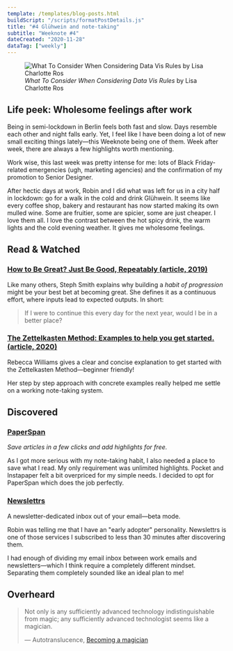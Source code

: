 ```yaml
---
template: /templates/blog-posts.html
buildScript: "/scripts/formatPostDetails.js"
title: "#4 Glühwein and note-taking"
subtitle: "Weeknote #4"
dateCreated: "2020-11-28"
dataTag: ["weekly"]
---
```


<figure>
 <img src="https://raw.githubusercontent.com/lisacharlotterost/talk-slides/master/0000_gifs/2011_WhatToConsiderWhenConsideringDataVisRules.gif" alt="What To Consider When Considering Data Vis Rules by Lisa Charlotte Ros" />
 <figcaption>
 <cite>What To Consider When Considering Data Vis Rules</cite> by Lisa Charlotte Ros
 </figcaption>
</figure>

## Life peek: Wholesome feelings after work

Being in semi-lockdown in Berlin feels both fast and slow. Days resemble each other and night falls early. Yet, I feel like I have been doing a lot of new small exciting things lately—this Weeknote being one of them. Week after week, there are always a few highlights worth mentioning.

Work wise, this last week was pretty intense for me: lots of Black Friday-related emergencies (ugh, marketing agencies) and the confirmation of my promotion to Senior Designer.

After hectic days at work, Robin and I did what was left for us in a city half in lockdown: go for a walk in the cold and drink Glühwein. It seems like every coffee shop, bakery and restaurant has now started making its own mulled wine. Some are fruitier, some are spicier, some are just cheaper. I love them all. I love the contrast between the hot spicy drink, the warm lights and the cold evening weather. It gives me wholesome feelings.

## Read & Watched

### [How to Be Great? Just Be Good, Repeatably (article, 2019)](https://blog.stephsmith.io/how-to-be-great/)

Like many others, Steph Smith explains why building a _habit of progression_ might be your best bet at becoming great. She defines it as a continuous effort, where inputs lead to expected outputs. In short:

> If I were to continue this every day for the next year, would I be in a better place?

### [The Zettelkasten Method: Examples to help you get started. (article, 2020)](https://medium.com/@rebeccawilliams9941/the-zettelkasten-method-examples-to-help-you-get-started-8f8a44fa9ae6)

Rebecca Williams gives a clear and concise explanation to get started with the Zettelkasten Method—beginner friendly!

Her step by step approach with concrete examples really helped me settle on a working note-taking system.

## Discovered

### [PaperSpan](https://www.paperspan.com/)

_Save articles in a few clicks and add highlights for free._

As I got more serious with my note-taking habit, I also needed a place to save what I read. My only requirement was unlimited highlights. Pocket and Instapaper felt a bit overpriced for my simple needs. I decided to opt for PaperSpan which does the job perfectly.

### [Newslettrs](https://newslettrs.app/)

A newsletter-dedicated inbox out of your email—beta mode.

Robin was telling me that I have an "early adopter" personality. Newslettrs is one of those services I subscribed to less than 30 minutes after discovering them.

I had enough of dividing my email inbox between work emails and newsletters—which I think require a completely different mindset. Separating them completely sounded like an ideal plan to me!

## Overheard

> Not only is any sufficiently advanced technology indistinguishable from magic; any sufficiently advanced technologist seems like a magician.
>
> — Autotranslucence, [Becoming a magician](https://autotranslucence.wordpress.com/2018/03/30/becoming-a-magician/)
